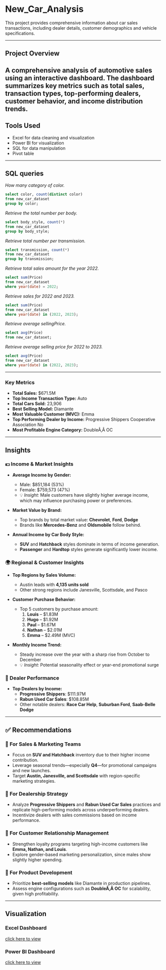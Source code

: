 # New_Car_Analysis
This project provides comprehensive information about car sales transactions, including dealer details, customer demographics and vehicle specifications.

---
## Project Overview 
A comprehensive analysis of automotive sales using an interactive dashboard. The dashboard summarizes key metrics such as total sales, transaction types, top-performing dealers, customer behavior, and income distribution trends.
---

## Tools Used
+ Excel for data cleaning and visualization
+ Power BI for visualization
+ SQL for data manipulation
+ Pivot table

---

## SQL queries
_How many category of color._
```sql
select color, count(distinct color)
from new_car_dataset
group by color;
```
_Retrieve the total number per body._
```sql
select body_style, count(*)
from new_car_dataset
group by body_style;
```
_Retrieve total number per transmission._
```sql
select transmission, count(*)
from new_car_dataset
group by transmission;
```
_Retrieve total sales amount for the year 2022._
```sql
select sum(Price)
from new_car_dataset
where year(date) = 2022;
```
_Retrieve sales for 2022 and 2023._
```sql
select sum(Price)
from new_car_dataset
where year(date) in (2022, 2023);
```
_Retrieve average sellingPrice._ 
```sql
select avg(Price)
from new_car_dataset;
```
_Retrieve average selling price for 2022 to 2023._
```sql
select avg(Price)
from new_car_dataset
where year(date) in (2022, 2023);
```
---

### Key Metrics

- **Total Sales:** $671.5M  
- **Top Income Transaction Type:** Auto  
- **Total Cars Sold:** 23,906  
- **Best Selling Model:** Diamante  
- **Most Valuable Customer (MVC):** Emma  
- **Top Performing Dealer by Income:** Progressive Shippers Cooperative Association No  
- **Most Profitable Engine Category:** DoubleÂ‚Â OC

---

## Insights

### 💵 Income & Market Insights

- **Average Income by Gender:**
  - Male: $851,184 (53%)
  - Female: $759,573 (47%)
  - 💡 *Insight:* Male customers have slightly higher average income, which may influence purchasing power or preferences.

- **Market Value by Brand:**
  - Top brands by total market value: **Chevrolet**, **Ford**, **Dodge**
  - Brands like **Mercedes-Benz** and **Oldsmobile** follow behind.

- **Annual Income by Car Body Style:**
  - **SUV** and **Hatchback** styles dominate in terms of income generation.
  - **Passenger** and **Hardtop** styles generate significantly lower income.

### 🌍 Regional & Customer Insights

- **Top Regions by Sales Volume:**
  - Austin leads with **4,135 units sold**
  - Other strong regions include Janesville, Scottsdale, and Pasco

- **Customer Purchase Behavior:**
  - Top 5 customers by purchase amount:
    1. **Louis** – $1.83M  
    2. **Hugo** – $1.92M  
    3. **Paul** – $1.67M  
    4. **Nathan** – $2.01M  
    5. **Emma** – $2.49M (MVC)

- **Monthly Income Trend:**
  - Steady increase over the year with a sharp rise from October to December
  - 💡 *Insight:* Potential seasonality effect or year-end promotional surge

### 🏢 Dealer Performance

- **Top Dealers by Income:**
  - **Progressive Shippers**: $111.97M
  - **Rabun Used Car Sales**: $108.85M
  - Other notable dealers: **Race Car Help**, **Suburban Ford**, **Saab-Belle Dodge**

---

## ✅ Recommendations

### 🔹 For Sales & Marketing Teams
- Focus on **SUV and Hatchback** inventory due to their higher income contribution.
- Leverage seasonal trends—especially **Q4**—for promotional campaigns and new launches.
- Target **Austin, Janesville, and Scottsdale** with region-specific marketing strategies.

### 🔹 For Dealership Strategy
- Analyze **Progressive Shippers** and **Rabun Used Car Sales** practices and replicate high-performing models across underperforming dealers.
- Incentivize dealers with sales commissions based on income performance.

### 🔹 For Customer Relationship Management
- Strengthen loyalty programs targeting high-income customers like **Emma, Nathan, and Louis**.
- Explore gender-based marketing personalization, since males show slightly higher spending.

### 🔹 For Product Development
- Prioritize **best-selling models** like Diamante in production pipelines.
- Assess engine configurations such as **DoubleÂ‚Â OC** for scalability, given high profitability.

---

## Visualization
### Excel Dashboard
[click here to view](https://ibb.co/wNYn03vy)

### Power BI Dashboard
[click here to view](https://ibb.co/S4xMYV2W)





 


